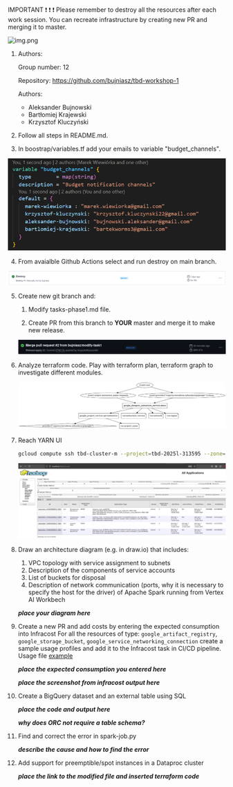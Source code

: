 IMPORTANT ❗ ❗ ❗ Please remember to destroy all the resources after each work session. You can recreate infrastructure by creating new PR and merging it to master.
  
![img.png](doc/figures/destroy.png)

1. Authors:

   Group number: 12

   Repository: https://github.com/bujniasz/tbd-workshop-1
   
   Authors:
   - Aleksander Bujnowski
   - Bartłomiej Krajewski
   - Krzysztof Kluczyński
   
2. Follow all steps in README.md.

3. In boostrap/variables.tf add your emails to variable "budget_channels".

![img.png](doc/figures/budget_channels.png)


4. From avaialble Github Actions select and run destroy on main branch.

![img.png](doc/figures/destroy_passed.png)
   
5. Create new git branch and:
    1. Modify tasks-phase1.md file.
    
    2. Create PR from this branch to **YOUR** master and merge it to make new release. 
    
    ![img.png](doc/figures/release.png)


6. Analyze terraform code. Play with terraform plan, terraform graph to investigate different modules.

    ![img.png](doc/figures/metastore-graph.png)    


7. Reach YARN UI
   
    ```bash
    gcloud compute ssh tbd-cluster-m --project=tbd-2025l-313595 --zone=europe-west1-d --tunnel-through-iap -- -L 8088:localhost:8088
    ```   

    ![img.png](doc/figures/yarnui.png)    


8. Draw an architecture diagram (e.g. in draw.io) that includes:
    1. VPC topology with service assignment to subnets
    2. Description of the components of service accounts
    3. List of buckets for disposal
    4. Description of network communication (ports, why it is necessary to specify the host for the driver) of Apache Spark running from Vertex AI Workbech
  
    ***place your diagram here***

9. Create a new PR and add costs by entering the expected consumption into Infracost
For all the resources of type: `google_artifact_registry`, `google_storage_bucket`, `google_service_networking_connection`
create a sample usage profiles and add it to the Infracost task in CI/CD pipeline. Usage file [example](https://github.com/infracost/infracost/blob/master/infracost-usage-example.yml) 

   ***place the expected consumption you entered here***

   ***place the screenshot from infracost output here***

10. Create a BigQuery dataset and an external table using SQL
    
    ***place the code and output here***
   
    ***why does ORC not require a table schema?***

11. Find and correct the error in spark-job.py

    ***describe the cause and how to find the error***

12. Add support for preemptible/spot instances in a Dataproc cluster

    ***place the link to the modified file and inserted terraform code***
    
    
